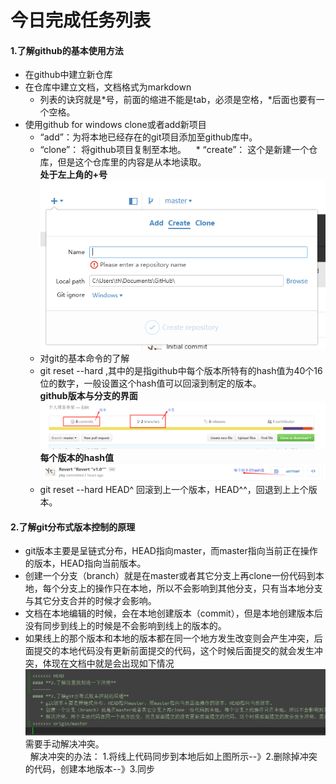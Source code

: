 # 今日完成任务列表

#### **1.了解github的基本使用方法**
  * 在github中建立新仓库
  * 在仓库中建立文档，文档格式为markdown
    * 列表的诀窍就是\*号，前面的缩进不能是tab，必须是空格，\*后面也要有一个空格。
  * 使用github for windows clone或者add新项目
    * “add”：为将本地已经存在的git项目添加至github库中。
    * “clone”： 将github项目复制至本地。
    * “create”： 这个是新建一个仓库，但是这个仓库里的内容是从本地读取。<br/> 
**处于左上角的+号**
![add,clone,create的设置地点](https://github.com/ytsy/dailyRecords/blob/master/images/DAY1-2016-10-12/1.png "add,clone,create的设置地点")
    * 对git的基本命令的了解
     * git reset --hard <hash>,其中的<hash>是指github中每个版本所特有的hash值为40个16位的数字，一般设置这个hash值可以回滚到制定的版本。
<br>**github版本与分支的界面**
![github中的常见模块](https://github.com/ytsy/dailyRecords/blob/master/images/DAY1-2016-10-12/2.png "github中的常见模块")
<br>**每个版本的hash值**
![每个版本的hash值](https://github.com/ytsy/dailyRecords/blob/master/images/DAY1-2016-10-12/3.png "每个版本的hash值")
     * git reset --hard HEAD^ 回滚到上一个版本，HEAD^^，回退到上上个版本。

#### **2.了解git分布式版本控制的原理**
   * git版本主要是呈链式分布，HEAD指向master，而master指向当前正在操作的版本，HEAD指向当前版本。
   * 创建一个分支（branch）就是在master或者其它分支上再clone一份代码到本地，每个分支上的操作只在本地，所以不会影响到其他分支，只有当本地分支与其它分支合并的时候才会影响。
   * 文档在本地编辑的时候，会在本地创建版本（commit），但是本地创建版本后没有同步到线上的时候是不会影响到线上的版本的。
   * 如果线上的那个版本和本地的版本都在同一个地方发生改变则会产生冲突，后面提交的本地代码没有更新前面提交的代码，这个时候后面提交的就会发生冲突，体现在文档中就是会出现如下情况
   ![发生冲突](https://github.com/ytsy/dailyRecords/blob/master/images/DAY1-2016-10-12/4.png "发生冲突")
   需要手动解决冲突。<br>
   解决冲突的办法：
   1.将线上代码同步到本地后如上图所示--》2.删除掉冲突的代码，创建本地版本--》3.同步
